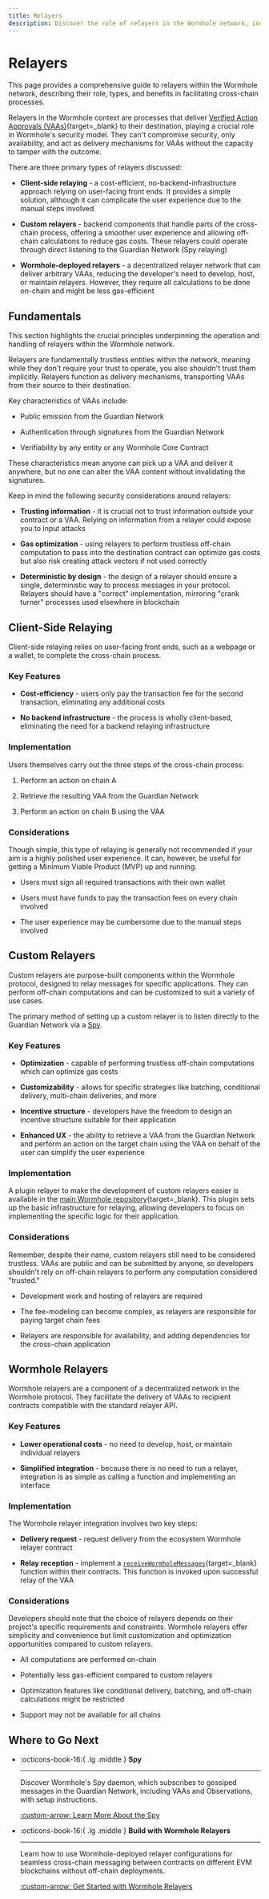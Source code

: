 ```yaml
---
title: Relayers
description: Discover the role of relayers in the Wormhole network, including client-side, custom, and Wormhole-deployed types, for secure cross-chain communication.
---
```


# Relayers

This page provides a comprehensive guide to relayers within the Wormhole network, describing their role, types, and benefits in facilitating cross-chain processes.

Relayers in the Wormhole context are processes that deliver [Verified Action Approvals (VAAs)](/docs/learn/infrastructure/vaas/){target=\_blank} to their destination, playing a crucial role in Wormhole's security model. They can't compromise security, only availability, and act as delivery mechanisms for VAAs without the capacity to tamper with the outcome.

There are three primary types of relayers discussed:

- **Client-side relaying** - a cost-efficient, no-backend-infrastructure approach relying on user-facing front ends. It provides a simple solution, although it can complicate the user experience due to the manual steps involved

- **Custom relayers** - backend components that handle parts of the cross-chain process, offering a smoother user experience and allowing off-chain calculations to reduce gas costs. These relayers could operate through direct listening to the Guardian Network (Spy relaying)

- **Wormhole-deployed relayers** - a decentralized relayer network that can deliver arbitrary VAAs, reducing the developer's need to develop, host, or maintain relayers. However, they require all calculations to be done on-chain and might be less gas-efficient

## Fundamentals

This section highlights the crucial principles underpinning the operation and handling of relayers within the Wormhole network.

Relayers are fundamentally trustless entities within the network, meaning while they don't require your trust to operate, you also shouldn't trust them implicitly. Relayers function as delivery mechanisms, transporting VAAs from their source to their destination.

Key characteristics of VAAs include:

- Public emission from the Guardian Network

- Authentication through signatures from the Guardian Network

- Verifiability by any entity or any Wormhole Core Contract

These characteristics mean anyone can pick up a VAA and deliver it anywhere, but no one can alter the VAA content without invalidating the signatures. 

Keep in mind the following security considerations around relayers:

- **Trusting information** - it is crucial not to trust information outside your contract or a VAA. Relying on information from a relayer could expose you to input attacks

- **Gas optimization** - using relayers to perform trustless off-chain computation to pass into the destination contract can optimize gas costs but also risk creating attack vectors if not used correctly

- **Deterministic by design** - the design of a relayer should ensure a single, deterministic way to process messages in your protocol. Relayers should have a "correct" implementation, mirroring "crank turner" processes used elsewhere in blockchain

## Client-Side Relaying

Client-side relaying relies on user-facing front ends, such as a webpage or a wallet, to complete the cross-chain process.

### Key Features

- **Cost-efficiency** - users only pay the transaction fee for the second transaction, eliminating any additional costs

- **No backend infrastructure** - the process is wholly client-based, eliminating the need for a backend relaying infrastructure

### Implementation

Users themselves carry out the three steps of the cross-chain process:

1. Perform an action on chain A

2. Retrieve the resulting VAA from the Guardian Network

3. Perform an action on chain B using the VAA

### Considerations

Though simple, this type of relaying is generally not recommended if your aim is a highly polished user experience. It can, however, be useful for getting a Minimum Viable Product (MVP) up and running.

- Users must sign all required transactions with their own wallet

- Users must have funds to pay the transaction fees on every chain involved

- The user experience may be cumbersome due to the manual steps involved

## Custom Relayers

Custom relayers are purpose-built components within the Wormhole protocol, designed to relay messages for specific applications. They can perform off-chain computations and can be customized to suit a variety of use cases.

The primary method of setting up a custom relayer is to listen directly to the Guardian Network via a [Spy](/learn/infrastructure/spy/).

### Key Features

- **Optimization** - capable of performing trustless off-chain computations which can optimize gas costs

- **Customizability** - allows for specific strategies like batching, conditional delivery, multi-chain deliveries, and more

- **Incentive structure** - developers have the freedom to design an incentive structure suitable for their application

- **Enhanced UX** - the ability to retrieve a VAA from the Guardian Network and perform an action on the target chain using the VAA on behalf of the user can simplify the user experience

### Implementation

A plugin relayer to make the development of custom relayers easier is available in the [main Wormhole repository](https://github.com/wormhole-foundation/wormhole/tree/main/relayer){target=\_blank}. This plugin sets up the basic infrastructure for relaying, allowing developers to focus on implementing the specific logic for their application.

### Considerations

Remember, despite their name, custom relayers still need to be considered trustless. VAAs are public and can be submitted by anyone, so developers shouldn't rely on off-chain relayers to perform any computation considered "trusted."

- Development work and hosting of relayers are required

- The fee-modeling can become complex, as relayers are responsible for paying target chain fees

- Relayers are responsible for availability, and adding dependencies for the cross-chain application

## Wormhole Relayers

Wormhole relayers are a component of a decentralized network in the Wormhole protocol. They facilitate the delivery of VAAs to recipient contracts compatible with the standard relayer API.

### Key Features

- **Lower operational costs** - no need to develop, host, or maintain individual relayers

- **Simplified integration** - because there is no need to run a relayer, integration is as simple as calling a function and implementing an interface

### Implementation

The Wormhole relayer integration involves two key steps:

- **Delivery request** - request delivery from the ecosystem Wormhole relayer contract

- **Relay reception** - implement a [`receiveWormholeMessages`](https://github.com/wormhole-foundation/wormhole-solidity-sdk/blob/bacbe82e6ae3f7f5ec7cdcd7d480f1e528471bbb/src/interfaces/IWormholeReceiver.sol#L44-L50){target=\_blank} function within their contracts. This function is invoked upon successful relay of the VAA

### Considerations

Developers should note that the choice of relayers depends on their project's specific requirements and constraints. Wormhole relayers offer simplicity and convenience but limit customization and optimization opportunities compared to custom relayers.

- All computations are performed on-chain

- Potentially less gas-efficient compared to custom relayers

- Optimization features like conditional delivery, batching, and off-chain calculations might be restricted

- Support may not be available for all chains

## Where to Go Next 

<div class="grid cards" markdown>

-   :octicons-book-16:{ .lg .middle } **Spy**

    ---

    Discover Wormhole's Spy daemon, which subscribes to gossiped messages in the Guardian Network, including VAAs and Observations, with setup instructions. 

    [:custom-arrow: Learn More About the Spy](/docs/learn/infrastructure/spy/)

-   :octicons-book-16:{ .lg .middle } **Build with Wormhole Relayers**

    ---

    Learn how to use Wormhole-deployed relayer configurations for seamless cross-chain messaging between contracts on different EVM blockchains without off-chain deployments.   

    [:custom-arrow: Get Started with Wormhole Relayers](/docs/build/core-messaging/wormhole-relayers/)

</div>
